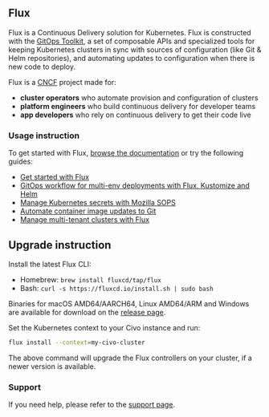 ## Flux

Flux is a Continuous Delivery solution for Kubernetes.
Flux is constructed with the [GitOps Toolkit](https://fluxcd.io/docs/components/),
a set of composable APIs and specialized tools for keeping Kubernetes clusters in sync
with sources of configuration (like Git & Helm repositories), and automating updates
to configuration when there is new code to deploy.

Flux is a [CNCF](https://cncf.io) project made for:

- **cluster operators** who automate provision and configuration of clusters
- **platform engineers** who build continuous delivery for developer teams
- **app developers** who rely on continuous delivery to get their code live

### Usage instruction

To get started with Flux, [browse the documentation](https://fluxcd.io) or try the following guides:

- [Get started with Flux](https://fluxcd.io/docs/get-started/)
- [GitOps workflow for multi-env deployments with Flux, Kustomize and Helm](https://github.com/fluxcd/flux2-kustomize-helm-example)
- [Manage Kubernetes secrets with Mozilla SOPS](https://fluxcd.io/docs/guides/mozilla-sops/)
- [Automate container image updates to Git](https://fluxcd.io/docs/guides/image-update/)
- [Manage multi-tenant clusters with Flux](https://github.com/fluxcd/flux2-multi-tenancy)

## Upgrade instruction

Install the latest Flux CLI:

- Homebrew: `brew install fluxcd/tap/flux`
- Bash: `curl -s https://fluxcd.io/install.sh | sudo bash`

Binaries for macOS AMD64/AARCH64, Linux AMD64/ARM and Windows are available for download on the
[release page](https://github.com/fluxcd/flux2/releases).

Set the Kubernetes context to your Civo instance and run:

```sh
flux install --context=my-civo-cluster
```

The above command will upgrade the Flux controllers on your cluster, if a newer version is available.

### Support

If you need help, please refer to the [support page](https://fluxcd.io/support/).
